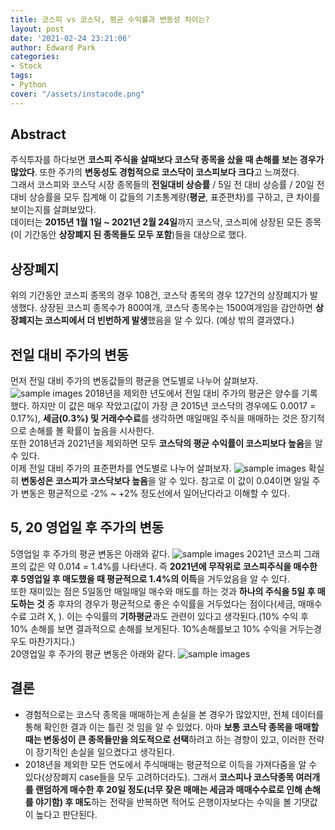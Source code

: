 ```yaml
---
title: 코스피 vs 코스닥, 평균 수익률과 변동성 차이는?
layout: post
date: '2021-02-24 23:21:06'
author: Edward Park
categories:
- Stock
tags:
- Python
cover: "/assets/instacode.png"
---
```


## Abstract
주식투자를 하다보면 **코스피 주식을 살때보다 코스닥 종목을 샀을 때 손해를 보는 경우가 많았다**. 또한 주가의 **변동성도 경험적으로 코스닥이 코스피보다 크다**고 느껴졌다.<br>
그래서 코스피와 코스닥 시장 종목들의 **전일대비 상승률** / 5일 전 대비 상승률 / 20일 전 대비 상승률을 모두 집계해 이 값들의 기초통계량(**평균**, 표준편차)를 구하고, 큰 차이를 보이는지를 살펴보았다.<br>
데이터는 **2015년 1월 1일 ~ 2021년 2월 24일**까지 코스닥, 코스피에 상장된 모든 종목(이 기간동안 **상장폐지 된 종목들도 모두 포함**)들을 대상으로 했다.

## 상장폐지
위의 기간동안 코스피 종목의 경우 108건, 코스닥 종목의 경우 127건의 상장폐지가 발생했다. 상장된 코스피 종목수가 800여개, 코스닥 종목수는 1500여개임을 감안하면 **상장폐지는 코스피에서 더 빈번하게 발생**했음을 알 수 있다. (예상 밖의 결과였다.)

## 전일 대비 주가의 변동
먼저 전일 대비 주가의 변동값들의 평균을 연도별로 나누어 살펴보자.
<img src="/blog/post_images/pidaq1.png" title="sample images">
2018년을 제외한 년도에서 전일 대비 주가의 평균은 양수를 기록했다. 하지만 이 값은 매우 작았고(값이 가장 큰 2015년 코스닥의 경우에도 0.0017 = 0.17%), **세금(0.3%) 및 거래수수료**를 생각하면 매일매일 주식을 매매하는 것은 장기적으로  손해를 볼 확률이 높음을 시사한다.<br>
또한 2018년과 2021년을 제외하면 모두 **코스닥의 평균 수익률이 코스피보다 높음**을 알 수 있다. <br>
이제 전일 대비 주가의 표준편차를 연도별로 나누어 살펴보자.
<img src="/blog/post_images/pidaq2.png" title="sample images">
확실히 **변동성은 코스피가 코스닥보다 높음**을 알 수 있다. 참고로 이 값이 0.04이면 일일 주가 변동은  평균적으로 -2% ~ +2% 정도선에서 일어난다라고 이해할 수 있다.<br>

## 5, 20 영업일 후 주가의 변동
5영업일 후 주가의 평균 변동은 아래와 같다.
<img src="/blog/post_images/pidaq3.png" title="sample images">
2021년 코스피 그래프의 값은 약 0.014 = 1.4%를 나타낸다. 즉 **2021년에 무작위로 코스피주식을 매수한 후 5영업일 후 매도했을 때 평균적으로 1.4%의 이득**을 거두었음을 알 수 있다. <br>
또한 재미있는 점은 5일동안 매일매일 매수와 매도를  하는 것과 **하나의 주식을 5일 후 매도하는 것** 중 후자의 경우가 평균적으로  좋은 수익률을 거두었다는 점이다(세금, 매매수수료 고려 X, ). 이는 수익률의 **기하평균**과도 관련이 있다고 생각된다.(10% 수익 후 10% 손해를 보면 결과적으로 손해를 보게된다. 10%손해를보고 10% 수익을 거두는경우도 마찬가지다.)<br>
20영업일 후 주가의 평균 변동은 아래와 같다.
<img src="/blog/post_images/pidaq4.png" title="sample images">

## 결론
- 경험적으로는 코스닥 종목을 매매하는게 손실을 본 경우가 많았지만, 전체 데이터를 통해 확인한 결과 이는 틀린 것 임을 알 수 있었다. 아마 **보통 코스닥 종목을  매매할 때는 변동성이 큰 종목들만을 의도적으로 선택**하려고 하는 경향이 있고, 이러한 전략이 장기적인 손실을 일으켰다고 생각된다.<br>
- 2018년을 제외한 모든 연도에서 주식매매는 평균적으로 이득을 가져다줌을 알 수 있다(상장폐지 case들을 모두 고려하더라도). 그래서 **코스피나 코스닥종목 여러개를 랜덤하게 매수한 후 20일 정도(너무 잦은 매매는 세금과 매매수수료로 인해 손해를 야기함) 후 매도**하는 전략을 반복하면 적어도 은행이자보다는 수익을 볼 기댓값이 높다고 판단된다.
